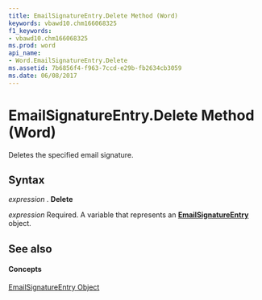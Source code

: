 ```yaml
---
title: EmailSignatureEntry.Delete Method (Word)
keywords: vbawd10.chm166068325
f1_keywords:
- vbawd10.chm166068325
ms.prod: word
api_name:
- Word.EmailSignatureEntry.Delete
ms.assetid: 7b6856f4-f963-7ccd-e29b-fb2634cb3059
ms.date: 06/08/2017
---
```



# EmailSignatureEntry.Delete Method (Word)

Deletes the specified email signature.


## Syntax

 _expression_ . **Delete**

 _expression_ Required. A variable that represents an **[EmailSignatureEntry](Word.EmailSignatureEntry.md)** object.


## See also


#### Concepts


[EmailSignatureEntry Object](Word.EmailSignatureEntry.md)

